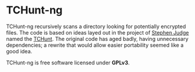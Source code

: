# TCHunt-ng

TCHunt-ng recursively scans a directory looking for potentially encrypted
files. The code is based on ideas layed out in the project of [Stephen Judge]("https://github.com/stephenjudge") named the
[TCHunt]("https://github.com/stephenjudge/TCHunt"). The original code has aged badly, having unnecessary dependencies; a rewrite that would allow easier
portability seemed like a good idea.

TCHunt-ng is free software licensed under **GPLv3**.

